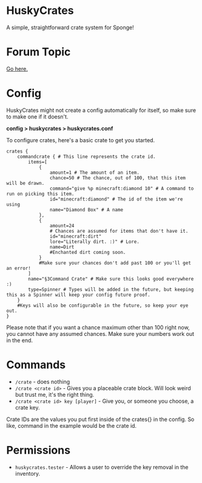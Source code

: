 # HuskyCrates
A simple, straightforward crate system for Sponge!

# Forum Topic
[Go here.](https://forums.spongepowered.org/t/huskycrates-cratesreloaded-but-free-or-something/16433)

# Config
HuskyCrates might not create a config automatically for itself, so make sure to make one if it doesn't.

**config > huskycrates > huskycrates.conf**

To configure crates, here's a basic crate to get you started.

```
crates {
    commandcrate { # This line represents the crate id.
        items=[
            {
                amount=1 # The amount of an item.
                chance=50 # The chance, out of 100, that this item will be drawn.
                command="give %p minecraft:diamond 10" # A command to run on picking this item.
                id="minecraft:diamond" # The id of the item we're using
                name="Diamond Box" # A name
            },
            {
                amount=24
                # Chances are assumed for items that don't have it.
                id="minecraft:dirt"
                lore="Literally dirt. :)" # Lore.
                name=Dirt 
                #Enchanted dirt coming soon.
            }
            #Make sure your chances don't add past 100 or you'll get an error!
        ]
        name="§3Command Crate" # Make sure this looks good everywhere :)
        type=Spinner # Types will be added in the future, but keeping this as a Spinner will keep your config future proof.
    }
    #Keys will also be configurable in the future, so keep your eye out.
}
```
Please note that if you want a chance maximum other than 100 right now, you cannot have any assumed chances. Make sure your numbers work out in the end.

# Commands
- `/crate` - does nothing
- `/crate <crate id>` - Gives you a placeable crate block. Will look weird but trust me, it's the right thing.
- `/crate <crate id> key [player]` - Give you, or someone you choose, a crate key.

Crate IDs are the values you put first inside of the crates{} in the config. So like, command in the example would be the crate id.

# Permissions
- `huskycrates.tester` - Allows a user to override the key removal in the inventory.
